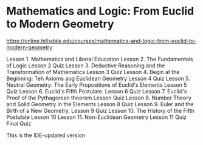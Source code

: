 # Mathematics and Logic: From Euclid to Modern Geometry
https://online.hillsdale.edu/courses/mathematics-and-logic-from-euclid-to-modern-geometry

Lesson 1. Mathematics and Liberal Education
Lesson 2. The Fundamentals of Logic
Lesson 2 Quiz
Lesson 3. Deductive Reasoning and the Transformation of Mathematics
Lesson 3 Quiz
Lesson 4. Begin at the Beginning: Teh Axioms aog Euclidean Geometry
Lesson 4 Quiz
Lesson 5. Neutral Geometry: The Early Propositions of Euclid's Elements
Lesson 5 Quiz
Lesson 6. Euclid's Fifth Postulate.
Lesson 6 Quiz
Lesson 7. Euclid's Proof of the Pythagorean theorem
Lesson Quiz
Lesson 8. Number Theory and Solid Geometry in the Elements
Lesson 8 Quiz
Lesson 9. Euler and the Birth of a New Geometry.
Lesson 9 Quiz
Lesson 10. The History of the Fifth Postulate
Lesson 10
Lesson 11. Non-Euclidean Geometry
Lesson 11 Quiz
Final Quiz

This is the IDE-updated version